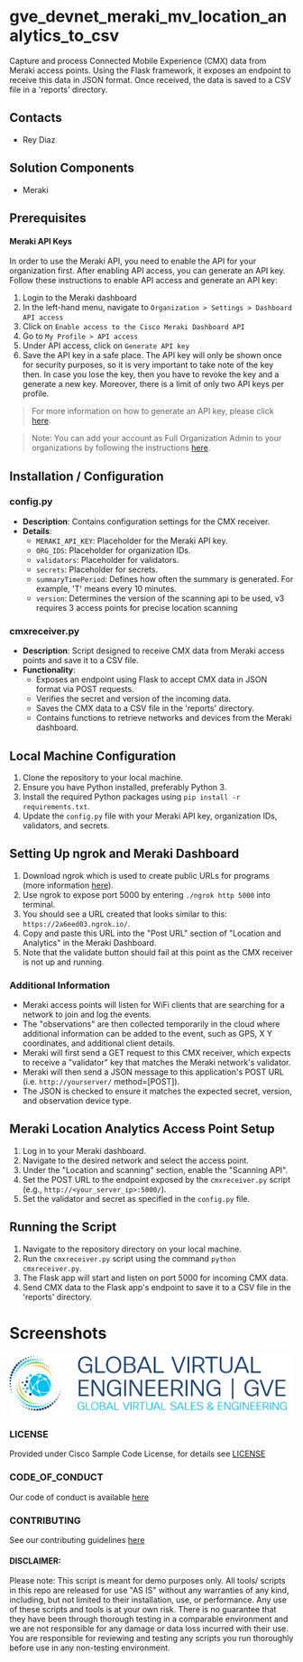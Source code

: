 # gve_devnet_meraki_mv_location_analytics_to_csv

Capture and process Connected Mobile Experience (CMX) data from Meraki access points. Using the Flask framework, it exposes an endpoint to receive this data in JSON format. Once received, the data is saved to a CSV file in a 'reports' directory.

## Contacts

* Rey Diaz

## Solution Components

* Meraki

## Prerequisites

#### Meraki API Keys

In order to use the Meraki API, you need to enable the API for your organization first. After enabling API access, you can generate an API key. Follow these instructions to enable API access and generate an API key:

1. Login to the Meraki dashboard
2. In the left-hand menu, navigate to `Organization > Settings > Dashboard API access`
3. Click on `Enable access to the Cisco Meraki Dashboard API`
4. Go to `My Profile > API access`
5. Under API access, click on `Generate API key`
6. Save the API key in a safe place. The API key will only be shown once for security purposes, so it is very important to take note of the key then. In case you lose the key, then you have to revoke the key and a generate a new key. Moreover, there is a limit of only two API keys per profile.

> For more information on how to generate an API key, please click [here](https://developer.cisco.com/meraki/api-v1/#!authorization/authorization).

> Note: You can add your account as Full Organization Admin to your organizations by following the instructions [here](https://documentation.meraki.com/General_Administration/Managing_Dashboard_Access/Managing_Dashboard_Administrators_and_Permissions).

## Installation / Configuration

### config.py

- **Description**: Contains configuration settings for the CMX receiver.
- **Details**:
   - `MERAKI_API_KEY`: Placeholder for the Meraki API key.
   - `ORG_IDS`: Placeholder for organization IDs.
   - `validators`: Placeholder for validators.
   - `secrets`: Placeholder for secrets.
   - `summaryTimePeriod`: Defines how often the summary is generated. For example, 'T' means every 10 minutes.
   - `version`: Determines the version of the scanning api to be used, v3 requires 3 access points for precise location scanning

### cmxreceiver.py

- **Description**: Script designed to receive CMX data from Meraki access points and save it to a CSV file.
- **Functionality**:
   - Exposes an endpoint using Flask to accept CMX data in JSON format via POST requests.
   - Verifies the secret and version of the incoming data.
   - Saves the CMX data to a CSV file in the 'reports' directory.
   - Contains functions to retrieve networks and devices from the Meraki dashboard.

## Local Machine Configuration

1. Clone the repository to your local machine.
2. Ensure you have Python installed, preferably Python 3.
3. Install the required Python packages using `pip install -r requirements.txt`.
4. Update the `config.py` file with your Meraki API key, organization IDs, validators, and secrets.

## Setting Up ngrok and Meraki Dashboard

1. Download ngrok which is used to create public URLs for programs (more information [here](https://ngrok.com)).
2. Use ngrok to expose port 5000 by entering `./ngrok http 5000` into terminal.
3. You should see a URL created that looks similar to this: `https://2a6eed03.ngrok.io/`.
4. Copy and paste this URL into the "Post URL" section of "Location and Analytics" in the Meraki Dashboard.
5. Note that the validate button should fail at this point as the CMX receiver is not up and running.

### Additional Information

- Meraki access points will listen for WiFi clients that are searching for a network to join and log the events.
- The "observations" are then collected temporarily in the cloud where additional information can be added to the event, such as GPS, X Y coordinates, and additional client details.
- Meraki will first send a GET request to this CMX receiver, which expects to receive a "validator" key that matches the Meraki network's validator.
- Meraki will then send a JSON message to this application's POST URL (i.e. `http://yourserver/` method=[POST]).
- The JSON is checked to ensure it matches the expected secret, version, and observation device type.

## Meraki Location Analytics Access Point Setup

1. Log in to your Meraki dashboard.
2. Navigate to the desired network and select the access point.
3. Under the "Location and scanning" section, enable the "Scanning API".
4. Set the POST URL to the endpoint exposed by the `cmxreceiver.py` script (e.g., `http://<your_server_ip>:5000/`).
5. Set the validator and secret as specified in the `config.py` file.

## Running the Script

1. Navigate to the repository directory on your local machine.
2. Run the `cmxreceiver.py` script using the command `python cmxreceiver.py`.
3. The Flask app will start and listen on port 5000 for incoming CMX data.
4. Send CMX data to the Flask app's endpoint to save it to a CSV file in the 'reports' directory.

# Screenshots

![/IMAGES/0image.png](/IMAGES/0image.png)

### LICENSE

Provided under Cisco Sample Code License, for details see [LICENSE](LICENSE.md)

### CODE_OF_CONDUCT

Our code of conduct is available [here](CODE_OF_CONDUCT.md)

### CONTRIBUTING

See our contributing guidelines [here](CONTRIBUTING.md)

#### DISCLAIMER:

Please note: This script is meant for demo purposes only. All tools/ scripts in this repo are released for use "AS IS" without any warranties of any kind, including, but not limited to their installation, use, or performance. Any use of these scripts and tools is at your own risk. There is no guarantee that they have been through thorough testing in a comparable environment and we are not responsible for any damage or data loss incurred with their use.
You are responsible for reviewing and testing any scripts you run thoroughly before use in any non-testing environment.
